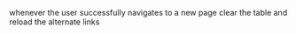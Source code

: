 whenever the user successfully navigates to a new page clear the table and
reload the alternate links
